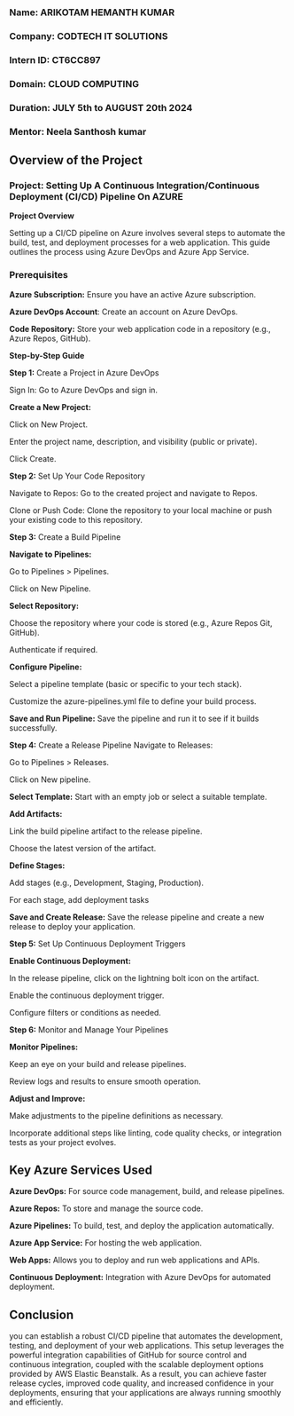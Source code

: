 ### **Name:** ARIKOTAM HEMANTH KUMAR
### **Company:** CODTECH IT SOLUTIONS
### **Intern ID:** CT6CC897
### **Domain:** CLOUD COMPUTING
### **Duration:** JULY 5th to AUGUST 20th 2024
### **Mentor:** Neela Santhosh kumar


## Overview of the Project
### Project: Setting Up A Continuous Integration/Continuous Deployment (CI/CD) Pipeline On AZURE
**Project Overview**

Setting up a CI/CD pipeline on Azure involves several steps to automate the build, test, and deployment processes for a web application. This guide outlines the process using Azure DevOps and Azure App Service.

### Prerequisites
**Azure Subscription:** Ensure you have an active Azure subscription.

**Azure DevOps Account**: Create an account on Azure DevOps.

**Code Repository:** Store your web application code in a repository (e.g., Azure Repos, GitHub).

**Step-by-Step Guide**

**Step 1:** Create a Project in Azure DevOps

Sign In: Go to Azure DevOps and sign in.

**Create a New Project:**

Click on New Project.

Enter the project name, description, and visibility (public or private).

Click Create.

**Step 2:** Set Up Your Code Repository

Navigate to Repos: Go to the created project and navigate to Repos.

Clone or Push Code: Clone the repository to your local machine or push your existing code to this repository.

**Step 3:** Create a Build Pipeline

**Navigate to Pipelines:**

Go to Pipelines > Pipelines.

Click on New Pipeline.

**Select Repository:**

Choose the repository where your code is stored (e.g., Azure Repos Git, GitHub).

Authenticate if required.

**Configure Pipeline:**

Select a pipeline template (basic or specific to your tech stack).

Customize the azure-pipelines.yml file to define your build process.

**Save and Run Pipeline:** Save the pipeline and run it to see if it builds successfully.

**Step 4:** Create a Release Pipeline
Navigate to Releases:

Go to Pipelines > Releases. 

Click on New pipeline.

**Select Template:** Start with an empty job or select a suitable template.

**Add Artifacts:**

Link the build pipeline artifact to the release pipeline.

Choose the latest version of the artifact.

**Define Stages:**

Add stages (e.g., Development, Staging, Production).

For each stage, add deployment tasks

**Save and Create Release:** Save the release pipeline and create a new release to deploy your application.

**Step 5:** Set Up Continuous Deployment Triggers

**Enable Continuous Deployment:**

In the release pipeline, click on the lightning bolt icon on the artifact.

Enable the continuous deployment trigger.

Configure filters or conditions as needed.

**Step 6:** Monitor and Manage Your Pipelines

**Monitor Pipelines:**

Keep an eye on your build and release pipelines.

Review logs and results to ensure smooth operation.

**Adjust and Improve:**

Make adjustments to the pipeline definitions as necessary.

Incorporate additional steps like linting, code quality checks, or integration tests as your project evolves.

## Key Azure Services Used

**Azure DevOps:** For source code management, build, and release pipelines.

**Azure Repos:** To store and manage the source code.

**Azure Pipelines:** To build, test, and deploy the application automatically.

**Azure App Service:** For hosting the web application.

**Web Apps:** Allows you to deploy and run web applications and APIs.

**Continuous Deployment:** Integration with Azure DevOps for automated deployment.


## Conclusion
you can establish a robust CI/CD pipeline that automates the development, testing, and deployment of your web applications. This setup leverages the powerful integration capabilities of GitHub for source control and continuous integration, coupled with the scalable deployment options provided by AWS Elastic Beanstalk. As a result, you can achieve faster release cycles, improved code quality, and increased confidence in your deployments, ensuring that your applications are always running smoothly and efficiently.




